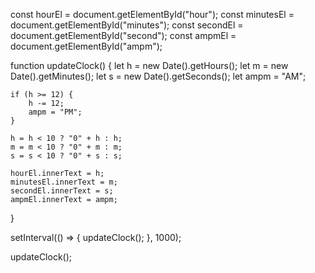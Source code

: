 const hourEl = document.getElementById("hour");
const minutesEl = document.getElementById("minutes");
const secondEl = document.getElementById("second");
const ampmEl = document.getElementById("ampm");

function updateClock() {
    let h = new Date().getHours();
    let m = new Date().getMinutes();
    let s = new Date().getSeconds();
    let ampm = "AM";

    if (h >= 12) {
        h -= 12;
        ampm = "PM";
    }

    h = h < 10 ? "0" + h : h;
    m = m < 10 ? "0" + m : m;
    s = s < 10 ? "0" + s : s;

    hourEl.innerText = h;
    minutesEl.innerText = m;
    secondEl.innerText = s;
    ampmEl.innerText = ampm;
}

setInterval(() => {
    updateClock();
}, 1000);

updateClock();
